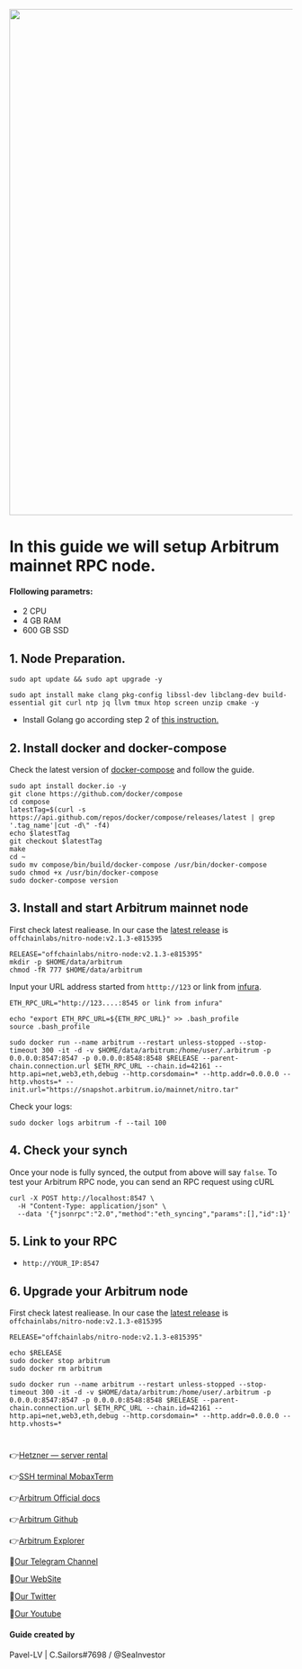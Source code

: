 <p align="center">
 <img src="https://i.postimg.cc/RZdG5Yvq/arbitrum-layer-2-nitro-upgrade-goes-live-ahead-of-ethereum-merge-900x478.jpg"width="900"/></a>
</p>

# In this guide we will setup Arbitrum mainnet RPC node.

#### Flollowing parametrs:
- 2 CPU 
- 4 GB RAM
- 600 GB SSD

## 1. Node Preparation.
```
sudo apt update && sudo apt upgrade -y
```
```
sudo apt install make clang pkg-config libssl-dev libclang-dev build-essential git curl ntp jq llvm tmux htop screen unzip cmake -y
```

- Install Golang go according step 2 of [this instruction.](https://github.com/CryptoSailors/cryptosailors-tools/blob/main/Install%20Golang%20%22Go%22/README.md)
## 2. Install docker and docker-compose
Check the latest version of [docker-compose](https://github.com/docker/compose/releases) and follow the guide.
```
sudo apt install docker.io -y
git clone https://github.com/docker/compose
cd compose
latestTag=$(curl -s https://api.github.com/repos/docker/compose/releases/latest | grep '.tag_name'|cut -d\" -f4)
echo $latestTag
git checkout $latestTag
make 
cd ~
sudo mv compose/bin/build/docker-compose /usr/bin/docker-compose
sudo chmod +x /usr/bin/docker-compose
sudo docker-compose version
```
## 3. Install and start Arbitrum mainnet node
First check latest realiease. In our case the [latest release](https://github.com/OffchainLabs/nitro/tags) is `offchainlabs/nitro-node:v2.1.3-e815395`
```
RELEASE="offchainlabs/nitro-node:v2.1.3-e815395"
mkdir -p $HOME/data/arbitrum
chmod -fR 777 $HOME/data/arbitrum
```
Input your URL address started from `htttp://123` or link from [infura](https://www.infura.io/).
```
ETH_RPC_URL="http://123....:8545 or link from infura"
```
```
echo "export ETH_RPC_URL=${ETH_RPC_URL}" >> .bash_profile
source .bash_profile
```
```
sudo docker run --name arbitrum --restart unless-stopped --stop-timeout 300 -it -d -v $HOME/data/arbitrum:/home/user/.arbitrum -p 0.0.0.0:8547:8547 -p 0.0.0.0:8548:8548 $RELEASE --parent-chain.connection.url $ETH_RPC_URL --chain.id=42161 --http.api=net,web3,eth,debug --http.corsdomain=* --http.addr=0.0.0.0 --http.vhosts=* --init.url="https://snapshot.arbitrum.io/mainnet/nitro.tar"
```
Check your logs: 
```
sudo docker logs arbitrum -f --tail 100
```
## 4. Check your synch
Once your node is fully synced, the output from above will say `false`. To test your Arbitrum RPC node, you can send an RPC request using cURL
```
curl -X POST http://localhost:8547 \
  -H "Content-Type: application/json" \
  --data '{"jsonrpc":"2.0","method":"eth_syncing","params":[],"id":1}'
```

## 5. Link to your RPC
- `http://YOUR_IP:8547`

## 6. Upgrade your Arbitrum node
First check latest realiease. In our case the [latest release](https://github.com/OffchainLabs/nitro/tags) is `offchainlabs/nitro-node:v2.1.3-e815395`
```
RELEASE="offchainlabs/nitro-node:v2.1.3-e815395"
```
```
echo $RELEASE
sudo docker stop arbitrum
sudo docker rm arbitrum
```
```
sudo docker run --name arbitrum --restart unless-stopped --stop-timeout 300 -it -d -v $HOME/data/arbitrum:/home/user/.arbitrum -p 0.0.0.0:8547:8547 -p 0.0.0.0:8548:8548 $RELEASE --parent-chain.connection.url $ETH_RPC_URL --chain.id=42161 --http.api=net,web3,eth,debug --http.corsdomain=* --http.addr=0.0.0.0 --http.vhosts=*
```
#

👉[Hetzner — server rental](https://hetzner.cloud/?ref=NY9VHC3PPsL0)

👉[SSH terminal MobaxTerm](https://mobaxterm.mobatek.net/download.html)

👉[Arbitrum Official docs](https://docs.axelar.dev/validator/external-chains/arbitrum)

👉[Arbitrum Github](https://github.com/OffchainLabs/nitro)

👉[Arbitrum Explorer](https://arbiscan.io/)

🔰[Our Telegram Channel](https://t.me/CryptoSailorsAnn)

🔰[Our WebSite](cryptosailors.tech)

🔰[Our Twitter](https://twitter.com/Crypto_Sailors)

🔰[Our Youtube](https://www.youtube.com/@CryptoSailors)

#### Guide created by 
Pavel-LV | C.Sailors#7698 / @SeaInvestor
